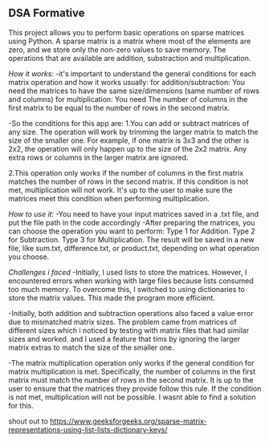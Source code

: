 ## DSA Formative
This project allows you to perform basic operations on sparse matrices using Python. A sparse matrix is a matrix where most of the elements are zero, and we store only the non-zero values to save memory. The operations that are available are addition, substraction and multiplication.

*How it works:*
-it's important to understand the general conditions for each matrix operation and how it works usually: 
for addition/subtraction: You need the matrices to have the same size/dimensions (same number of rows and columns)
for multiplication: You need The number of columns in the first matrix to be equal to the number of rows in the second matrix.

-So the conditions for this app are: 
1.You can add or subtract matrices of any size. The operation will work by trimming the larger matrix to match the size of the smaller one. For example, if one matrix is 3x3 and the other is 2x2, the operation will only happen up to the size of the 2x2 matrix. Any extra rows or columns in the larger matrix are ignored.

2.This operation only works if the number of columns in the first matrix matches the number of rows in the second matrix. If this condition is not met, multiplication will not work. It's up to  the user to make sure the matrices meet this condition when performing multiplication.

*How to use it:*
-You need to have your input matrices saved in a .txt file, and put the file path in the code accordingly
-After preparing the matrices, you can choose the operation you want to perform:
Type 1 for Addition.
Type 2 for Subtraction.
Type 3 for Multiplication.
The result will be saved in a new file, like sum.txt, difference.txt, or product.txt, depending on what operation you choose.

*Challenges i faced*
-Initially, I used lists to store the matrices. However, I encountered errors when working with large files because lists consumed too much memory. To overcome this, I switched to using dictionaries to store the matrix values. This made the program more efficient.

-Initially, both addition and subtraction operations also faced a value error due to mismatched matrix sizes. The problem came from matrices of different sizes which i noticed by testing with matrix files that had similar sizes and worked. and I used a  feature that tims by ignoring the larger matrix extras to match the size of the smaller one. 

-The matrix multiplication operation only works if the general condition for matrix multiplication is met. Specifically, the number of columns in the first matrix must match the number of rows in the second matrix. It is up to the user to ensure that the matrices they provide follow this rule. If the condition is not met, multiplication will not be possible. I wasnt able to find a solution for this.

shout out to https://www.geeksforgeeks.org/sparse-matrix-representations-using-list-lists-dictionary-keys/ 
